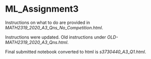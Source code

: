 # ML_Assignment3

Instructions on what to do are provided in *MATH2319_2020_A3_Qns_No_Competition.html*.

Instructions were updated. Old instructions under *OLD-MATH2319_2020_A3_Qns.html*.

Final submitted notebook converted to html is *s3730440_A3_Q1.html*.